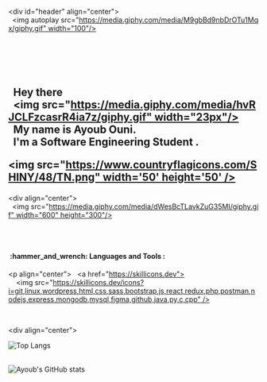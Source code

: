 
<div id="header" align="center"> 
   <img autoplay src="https://media.giphy.com/media/M9gbBd9nbDrOTu1Mqx/giphy.gif" width="100"/> 
 </div> 
 <div  align="center" > 
   <a href="https://www.linkedin.com/in/ayoub-ouni-8a785a239/" target="_blank"> 
     <img src="https://img.shields.io/badge/LinkedIn-grey?style=for-the-badge&logo=linkedin&logoColor=white" alt="LinkedIn Badge"/> 
   </a> 
   <a href="https://www.facebook.com/20010610a" target="_blank"> 
     <img src="https://img.shields.io/badge/Facebbok-blue?style=for-the-badge&logo=facebook&logoColor=white" alt="Facebook Badge"/> 
   </a> 
    
   <br/> 
   <img  src="https://komarev.com/ghpvc/?username=AyoubOuni&style=flat-square&color=blue" alt=""/> 
  <br/> 
  
   <h2> 
   Hey there 
   <img src="https://media.giphy.com/media/hvRJCLFzcasrR4ia7z/giphy.gif" width="23px"/> 
   My name is Ayoub Ouni. 
   I'm a Software Engineering Student . 
   </br> 
  
 <img src="https://www.countryflagicons.com/SHINY/48/TN.png" width='50' height='50' /> 
 </h2> 
  
 <div align="center"> 
   <img src="https://media.giphy.com/media/dWesBcTLavkZuG35MI/giphy.gif" width="600" height="300"/> 
 </div> 
 <h2></h2> 
 <div> 
  
    
 <h4> :hammer_and_wrench: Languages and Tools :</h4> 
 <div> 
  
  
 <p align="center"> 
   <a href="https://skillicons.dev"> 
     <img src="https://skillicons.dev/icons?i=git,linux,wordpress,html,css,sass,bootstrap,js,react,redux,php,postman,nodejs,express,mongodb,mysql,figma,github,java,py,c,cpp" /> 
   </a> 
 </p> 
 </br> 
  
 <div align="center"> 
  
  
 ![Top Langs](https://github-readme-stats.vercel.app/api/top-langs/?username=AyoubOuni) 
 </br> 
 </br> 
  
 ![Ayoub's GitHub stats](https://github-readme-stats.vercel.app/api?username=AyoubOuni&theme=great-gatsby&show_icons=true)</div> 
 </div> 
 </div> 
 <!-- 
 **AyoubOuni/AyoubOuni** is a ✨ _special_ ✨ repository because its `README.md` (this file) appears on your GitHub profile. 
  
 Here are some ideas to get you started: 
  
 - 🔭 I’m currently working on ... 
 - 🌱 I’m currently learning ... 
 - 👯 I’m looking to collaborate on ... 
 - 🤔 I’m looking for help with ... 
 - 💬 Ask me about ... 
 - 📫 How to reach me: ... 
 - 😄 Pronouns: ... 
 - ⚡ Fun fact: ... 
 -->
<!--
**DayNawres/DayNawres** is a ✨ _special_ ✨ repository because its `README.md` (this file) appears on your GitHub profile.

Here are some ideas to get you started:

- 🔭 I’m currently working on ...
- 🌱 I’m currently learning ...
- 👯 I’m looking to collaborate on ...
- 🤔 I’m looking for help with ...
- 💬 Ask me about ...
- 📫 How to reach me: ...
- 😄 Pronouns: ...
- ⚡ Fun fact: ...
-->
